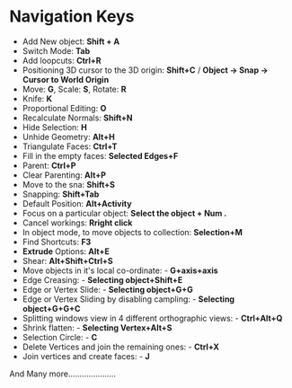 # Navigation Keys

* Add New object: **Shift + A**
* Switch Mode: **Tab**
* Add loopcuts: **Ctrl+R**
* Positioning 3D cursor to the 3D origin: **Shift+C** / **Object -> Snap -> Cursor to World Origin**
* Move: **G**, Scale: **S**, Rotate: **R**
* Knife: **K**
* Proportional Editing: **O**
* Recalculate Normals: **Shift+N**
* Hide Selection: **H**
* Unhide Geometry: **Alt+H**
* Triangulate Faces: **Ctrl+T**
* Fill in the empty faces: **Selected Edges+F**
* Parent: **Ctrl+P**
* Clear Parenting: **Alt+P**
* Move to the sna: **Shift+S** 
* Snapping: **Shift+Tab**
* Default Position: **Alt+Activity**
* Focus on a particular object: **Select the object + Num .**
* Cancel workings: **Rright click**
* In object mode, to move objects to collection: **Selection+M** 
* Find Shortcuts: **F3**
* **Extrude** Options: **Alt+E** 
* Shear: **Alt+Shift+Ctrl+S**
* Move objects in it's local co-ordinate: - **G+axis+axis**
* Edge Creasing: - **Selecting object+Shift+E**
* Edge or Vertex Slide: - **Selecting object+G+G**
* Edge or Vertex Sliding by disabling campling: - **Selecting object+G+G+C**
* Splitting windows view in 4 different orthographic views: - **Ctrl+Alt+Q**
* Shrink flatten: - **Selecting Vertex+Alt+S**
* Selection Circle: - **C** 
* Delete Vertices and join the remaining ones: - **Ctrl+X**
* Join vertices and create faces: - **J** 


And Many more…………………
